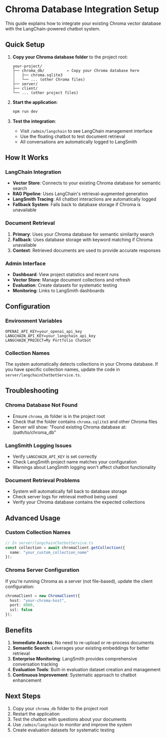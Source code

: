 # Chroma Database Integration Setup

This guide explains how to integrate your existing Chroma vector database with the LangChain-powered chatbot system.

## Quick Setup

1. **Copy your Chroma database folder** to the project root:
   ```
   your-project/
   ├── chroma_db/          ← Copy your Chroma database here
   │   ├── chroma.sqlite3
   │   └── ... (other Chroma files)
   ├── server/
   ├── client/
   └── ... (other project files)
   ```

2. **Start the application**:
   ```bash
   npm run dev
   ```

3. **Test the integration**:
   - Visit `/admin/langchain` to see LangChain management interface
   - Use the floating chatbot to test document retrieval
   - All conversations are automatically logged to LangSmith

## How It Works

### LangChain Integration
- **Vector Store**: Connects to your existing Chroma database for semantic search
- **RAG Pipeline**: Uses LangChain's retrieval-augmented generation
- **LangSmith Tracing**: All chatbot interactions are automatically logged
- **Fallback System**: Falls back to database storage if Chroma is unavailable

### Document Retrieval
1. **Primary**: Uses your Chroma database for semantic similarity search
2. **Fallback**: Uses database storage with keyword matching if Chroma unavailable
3. **Context**: Retrieved documents are used to provide accurate responses

### Admin Interface
- **Dashboard**: View project statistics and recent runs
- **Vector Store**: Manage document collections and refresh
- **Evaluation**: Create datasets for systematic testing
- **Monitoring**: Links to LangSmith dashboards

## Configuration

### Environment Variables
```env
OPENAI_API_KEY=your_openai_api_key
LANGCHAIN_API_KEY=your_langchain_api_key
LANGCHAIN_PROJECT=My Portfolio Chatbot
```

### Collection Names
The system automatically detects collections in your Chroma database. If you have specific collection names, update the code in `server/langchainChatbotService.ts`.

## Troubleshooting

### Chroma Database Not Found
- Ensure `chroma_db` folder is in the project root
- Check that the folder contains `chroma.sqlite3` and other Chroma files
- Server will show: "Found existing Chroma database at: /path/to/chroma_db"

### LangSmith Logging Issues
- Verify `LANGCHAIN_API_KEY` is set correctly
- Check LangSmith project name matches your configuration
- Warnings about LangSmith logging won't affect chatbot functionality

### Document Retrieval Problems
- System will automatically fall back to database storage
- Check server logs for retrieval method being used
- Verify your Chroma database contains the expected collections

## Advanced Usage

### Custom Collection Names
```typescript
// In server/langchainChatbotService.ts
const collection = await chromaClient.getCollection({
  name: "your_custom_collection_name"
});
```

### Chroma Server Configuration
If you're running Chroma as a server (not file-based), update the client configuration:
```typescript
chromaClient = new ChromaClient({
  host: "your-chroma-host",
  port: 8000,
  ssl: false
});
```

## Benefits

1. **Immediate Access**: No need to re-upload or re-process documents
2. **Semantic Search**: Leverages your existing embeddings for better retrieval
3. **Enterprise Monitoring**: LangSmith provides comprehensive conversation tracking
4. **Evaluation Tools**: Built-in evaluation dataset creation and management
5. **Continuous Improvement**: Systematic approach to chatbot enhancement

## Next Steps

1. Copy your `chroma_db` folder to the project root
2. Restart the application
3. Test the chatbot with questions about your documents
4. Use `/admin/langchain` to monitor and improve the system
5. Create evaluation datasets for systematic testing